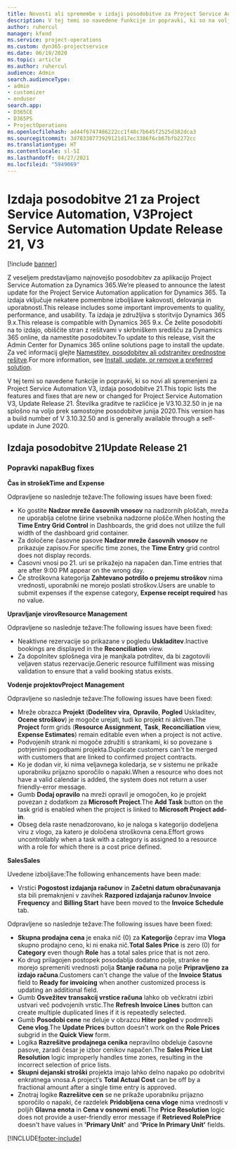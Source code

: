 ```yaml
---
title: Novosti ali spremembe v izdaji posodobitve za Project Service Automation 21, V3
description: V tej temi so navedene funkcije in popravki, ki so na voljo za Project Service Automation V3, izdaja posodobitve 21.
author: ruhercul
manager: kfend
ms.service: project-operations
ms.custom: dyn365-projectservice
ms.date: 06/19/2020
ms.topic: article
ms.author: ruhercul
audience: Admin
search.audienceType:
- admin
- customizer
- enduser
search.app:
- D365CE
- D365PS
- ProjectOperations
ms.openlocfilehash: ad44f6747486222cc1f48c7b645f2525d382dca3
ms.sourcegitcommit: 3d78338773929121d17ec3386f6cb67bfb2272cc
ms.translationtype: HT
ms.contentlocale: sl-SI
ms.lasthandoff: 04/27/2021
ms.locfileid: "5949069"
---
```

# <a name="project-service-automation-update-release-21-v3"></a><span data-ttu-id="c257b-103">Izdaja posodobitve 21 za Project Service Automation, V3</span><span class="sxs-lookup"><span data-stu-id="c257b-103">Project Service Automation Update Release 21, V3</span></span>

[!include [banner](../includes/psa-now-project-operations.md)]

<span data-ttu-id="c257b-104">Z veseljem predstavljamo najnovejšo posodobitev za aplikacijo Project Service Automation za Dynamics 365.</span><span class="sxs-lookup"><span data-stu-id="c257b-104">We’re pleased to announce the latest update for the Project Service Automation application for Dynamics 365.</span></span> <span data-ttu-id="c257b-105">Ta izdaja vključuje nekatere pomembne izboljšave kakovosti, delovanja in uporabnosti.</span><span class="sxs-lookup"><span data-stu-id="c257b-105">This release includes some important improvements to quality, performance, and usability.</span></span> <span data-ttu-id="c257b-106">Ta izdaja je združljiva s storitvijo Dynamics 365 9.x.</span><span class="sxs-lookup"><span data-stu-id="c257b-106">This release is compatible with Dynamics 365 9.x.</span></span> <span data-ttu-id="c257b-107">Če želite posodobiti na to izdajo, obiščite stran z rešitvami v skrbniškem središču za Dynamics 365 online, da namestite posodobitev.</span><span class="sxs-lookup"><span data-stu-id="c257b-107">To update to this release, visit the Admin Center for Dynamics 365 online solutions page to install the update.</span></span> <span data-ttu-id="c257b-108">Za več informacij glejte [Namestitev, posodobitev ali odstranitev prednostne rešitve](/power-platform/admin/install-remove-preferred-solution).</span><span class="sxs-lookup"><span data-stu-id="c257b-108">For more information, see [Install, update, or remove a preferred solution](/power-platform/admin/install-remove-preferred-solution).</span></span>

<span data-ttu-id="c257b-109">V tej temi so navedene funkcije in popravki, ki so novi ali spremenjeni za Project Service Automation V3, izdaja posodobitve 21.</span><span class="sxs-lookup"><span data-stu-id="c257b-109">This topic lists the features and fixes that are new or changed for Project Service Automation V3, Update Release 21.</span></span> <span data-ttu-id="c257b-110">Številka graditve te različice je V3.10.32.50 in je na splošno na voljo prek samostojne posodobitve junija 2020.</span><span class="sxs-lookup"><span data-stu-id="c257b-110">This version has a build number of V 3.10.32.50 and is generally available through a self-update in June 2020.</span></span>

## <a name="update-release-21"></a><span data-ttu-id="c257b-111">Izdaja posodobitve 21</span><span class="sxs-lookup"><span data-stu-id="c257b-111">Update Release 21</span></span>

### <a name="bug-fixes"></a><span data-ttu-id="c257b-112">Popravki napak</span><span class="sxs-lookup"><span data-stu-id="c257b-112">Bug fixes</span></span>

<span data-ttu-id="c257b-113">**Čas in strošek**</span><span class="sxs-lookup"><span data-stu-id="c257b-113">**Time and Expense**</span></span>

<span data-ttu-id="c257b-114">Odpravljene so naslednje težave:</span><span class="sxs-lookup"><span data-stu-id="c257b-114">The following issues have been fixed:</span></span>

- <span data-ttu-id="c257b-115">Ko gostite **Nadzor mreže časovnih vnosov** na nadzornih ploščah, mreža ne uporablja celotne širine vsebnika nadzorne plošče.</span><span class="sxs-lookup"><span data-stu-id="c257b-115">When hosting the **Time Entry Grid Control** in Dashboards, the grid does not utilize the full width of the dashboard grid container.</span></span>
- <span data-ttu-id="c257b-116">Za določene časovne pasove **Nadzor mreže časovnih vnosov** ne prikazuje zapisov.</span><span class="sxs-lookup"><span data-stu-id="c257b-116">For specific time zones, the **Time Entry** grid control does not display records.</span></span>
- <span data-ttu-id="c257b-117">Časovni vnosi po 21. uri se prikažejo na napačen dan.</span><span class="sxs-lookup"><span data-stu-id="c257b-117">Time entries that are after 9:00 PM appear on the wrong day.</span></span>
- <span data-ttu-id="c257b-118">Če stroškovna kategorija **Zahtevano potrdilo o prejemu stroškov** nima vrednosti, uporabniki ne morejo poslati stroškov.</span><span class="sxs-lookup"><span data-stu-id="c257b-118">Users are unable to submit expenses if the expense category, **Expense receipt required** has no value.</span></span>

<span data-ttu-id="c257b-119">**Upravljanje virov**</span><span class="sxs-lookup"><span data-stu-id="c257b-119">**Resource Management**</span></span>

<span data-ttu-id="c257b-120">Odpravljene so naslednje težave:</span><span class="sxs-lookup"><span data-stu-id="c257b-120">The following issues have been fixed:</span></span>

- <span data-ttu-id="c257b-121">Neaktivne rezervacije so prikazane v pogledu **Uskladitev**.</span><span class="sxs-lookup"><span data-stu-id="c257b-121">Inactive bookings are displayed in the **Reconciliation** view.</span></span>
- <span data-ttu-id="c257b-122">Za dopolnitev splošnega vira je manjkala potrditev, da bi zagotovili veljaven status rezervacije.</span><span class="sxs-lookup"><span data-stu-id="c257b-122">Generic resource fulfillment was missing validation to ensure that a valid booking status exists.</span></span>

<span data-ttu-id="c257b-123">**Vodenje projektov**</span><span class="sxs-lookup"><span data-stu-id="c257b-123">**Project Management**</span></span>

<span data-ttu-id="c257b-124">Odpravljene so naslednje težave:</span><span class="sxs-lookup"><span data-stu-id="c257b-124">The following issues have been fixed:</span></span>

- <span data-ttu-id="c257b-125">Mreže obrazca **Projekt** (**Dodelitev vira**, **Opravilo**, **Pogled** Uskladitev, **Ocene stroškov**) je mogoče urejati, tudi ko projekt ni aktiven.</span><span class="sxs-lookup"><span data-stu-id="c257b-125">The **Project** form grids (**Resource Assignment**, **Task**, **Reconciliation** view, **Expense Estimates**) remain editable even when a project is not active.</span></span>
- <span data-ttu-id="c257b-126">Podvojenih strank ni mogoče združiti s strankami, ki so povezane s potrjenimi pogodbami projekta.</span><span class="sxs-lookup"><span data-stu-id="c257b-126">Duplicate customers can't be merged with customers that are linked to confirmed project contracts.</span></span>
- <span data-ttu-id="c257b-127">Ko je dodan vir, ki nima veljavnega koledarja, se v sistemu ne prikaže uporabniku prijazno sporočilo o napaki.</span><span class="sxs-lookup"><span data-stu-id="c257b-127">When a resource who does not have a valid calendar is added, the system does not return a user friendly-error message.</span></span>
- <span data-ttu-id="c257b-128">Gumb **Dodaj opravilo** na mreži opravil je omogočen, ko je projekt povezan z dodatkom za **Microsoft Project**.</span><span class="sxs-lookup"><span data-stu-id="c257b-128">The **Add Task** button on the task grid is enabled when the project is linked to **Microsoft Project add-in**.</span></span>
- <span data-ttu-id="c257b-129">Obseg dela raste nenadzorovano, ko je naloga s kategorijo dodeljena viru z vlogo, za katero je določena stroškovna cena.</span><span class="sxs-lookup"><span data-stu-id="c257b-129">Effort grows uncontrollably when a task with a category is assigned to a resource with a role for which there is a cost price defined.</span></span>

<span data-ttu-id="c257b-130">**Sales**</span><span class="sxs-lookup"><span data-stu-id="c257b-130">**Sales**</span></span>

<span data-ttu-id="c257b-131">Uvedene izboljšave:</span><span class="sxs-lookup"><span data-stu-id="c257b-131">The following enhancements have been made:</span></span>

- <span data-ttu-id="c257b-132">Vrstici **Pogostost izdajanja računov** in **Začetni datum obračunavanja** sta bili premaknjeni v zavihek **Razpored izdajanja računov**.</span><span class="sxs-lookup"><span data-stu-id="c257b-132">**Invoice Frequency** and **Billing Start** have been moved to the **Invoice Schedule** tab.</span></span>

<span data-ttu-id="c257b-133">Odpravljene so naslednje težave:</span><span class="sxs-lookup"><span data-stu-id="c257b-133">The following issues have been fixed:</span></span>

- <span data-ttu-id="c257b-134">**Skupna prodajna cena** je enaka nič (0) za **Kategorijo** čeprav ima **Vloga** skupno prodajno ceno, ki ni enaka nič.</span><span class="sxs-lookup"><span data-stu-id="c257b-134">**Total Sales Price** is zero (0) for **Category** even though **Role** has a total sales price that is not zero.</span></span>
- <span data-ttu-id="c257b-135">Ko drug prilagojen postopek posodablja dodatno polje, stranke ne morejo spremeniti vrednosti polja **Stanje računa** na polje **Pripravljeno za izdajo računa**.</span><span class="sxs-lookup"><span data-stu-id="c257b-135">Customers can't change the value of the **Invoice Status** field to **Ready for invoicing** when another customized process is updating an additional field.</span></span>
- <span data-ttu-id="c257b-136">Gumb **Osvežitev transakcij vrstice računa** lahko ob večkratni izbiri ustvari več podvojenih vrstic.</span><span class="sxs-lookup"><span data-stu-id="c257b-136">The **Refresh Invoice Lines** button can create multiple duplicated lines if it is repeatedly selected.</span></span>
- <span data-ttu-id="c257b-137">Gumb **Posodobi cene** ne deluje v obrazcu **Hiter pogled** v podmreži **Cene vlog**.</span><span class="sxs-lookup"><span data-stu-id="c257b-137">The **Update Prices** button doesn't work on the **Role Prices** subgrid in the **Quick View** form.</span></span>
- <span data-ttu-id="c257b-138">Logika **Razrešitve prodajnega cenika** nepravilno obdeluje časovne pasove, zaradi česar je izbor cenikov napačen.</span><span class="sxs-lookup"><span data-stu-id="c257b-138">The **Sales Price List Resolution** logic improperly handles time zones, resulting in the incorrect selection of price lists.</span></span>
- <span data-ttu-id="c257b-139">**Skupni dejanski stroški** projekta imajo lahko delno napako po odobritvi enkratnega vnosa.</span><span class="sxs-lookup"><span data-stu-id="c257b-139">A project’s **Total Actual Cost** can be off by a fractional amount after a single time entry is approved.</span></span>
- <span data-ttu-id="c257b-140">Znotraj logike **Razrešitve cen** se ne prikaže uporabniku prijazno sporočilo o napaki, če razdelek **Pridobljena cena vloge** nima vrednosti v poljih **Glavna enota** in **Cena v osnovni enoti**.</span><span class="sxs-lookup"><span data-stu-id="c257b-140">The **Price Resolution** logic does not provide a user-friendly error message if **Retrieved RolePrice** doesn't have values in **'Primary Unit'** and **'Price In Primary Unit'** fields.</span></span>


[!INCLUDE[footer-include](../includes/footer-banner.md)]